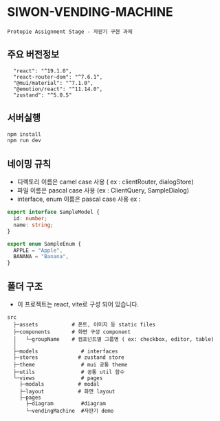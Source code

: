# SIWON-VENDING-MACHINE

```text
Protopie Assignment Stage - 자판기 구현 과제
```

## 주요 버전정보

```text
  "react": "^19.1.0",
  "react-router-dom": "^7.6.1",
  "@mui/material": "^7.1.0",
  "@emotion/react": "^11.14.0",
  "zustand": "^5.0.5"
```

## 서버실행

```bash
npm install
npm run dev
```

## 네이밍 규칙

- 디렉토리 이름은 camel case 사용 ( ex : clientRouter, dialogStore)
- 파일 이름은 pascal case 사용 (ex : ClientQuery, SampleDialog)
- interface, enum 이름은 pascal case 사용
  ex :

```ts
export interface SampleModel {
  id: number;
  name: string;
}

export enum SampleEnum {
  APPLE = "Apple",
  BANANA = "Banana",
}
```

## 폴더 구조

- 이 프로젝트는 react, vite로 구성 되어 있습니다.

```
src
  ├─assets           # 폰트, 이미지 등 static files
  ├─components       # 화면 구성 component
  │   └─groupName    # 컴포넌트별 그룹명 ( ex: checkbox, editor, table)
  │
  ├─models              # interfaces
  ├─stores             # zustand store
  ├─theme               # mui 공통 theme
  ├─utils               # 공통 util 함수
  └─views               # pages
    ├─modals           # modal
    ├─layout           # 화면 layout
    ├─pages
      ├─diagram         #diagram
      └─vendingMachine  #자판기 demo

```
